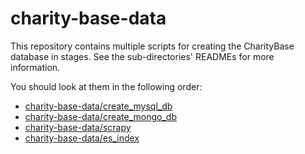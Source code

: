 # charity-base-data

This repository contains multiple scripts for creating the CharityBase database in stages.  See the sub-directories' READMEs for more information.

You should look at them in the following order:
* [charity-base-data/create_mysql_db](#create_mysql_db)
* [charity-base-data/create_mongo_db](#create_mongo_db)
* [charity-base-data/scrapy](#scrapy)
* [charity-base-data/es_index](#es_index)

